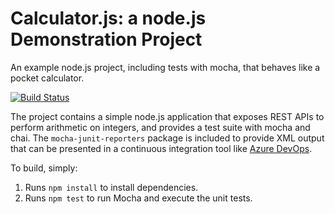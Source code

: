 Calculator.js: a node.js Demonstration Project
==============================================
An example node.js project, including tests with mocha, that behaves like
a pocket calculator.

[![Build Status](https://dte77.visualstudio.com/Integrating%20External%20Source%20Control%20with%20Azure%20Pipelines/_apis/build/status/dte77.calculator?branchName=master)](https://dte77.visualstudio.com/Integrating%20External%20Source%20Control%20with%20Azure%20Pipelines/_build/latest?definitionId=9&branchName=master)

The project contains a simple node.js application that exposes REST APIs
to perform arithmetic on integers, and provides a test suite with mocha
and chai.  The `mocha-junit-reporters` package is included to provide XML
output that can be presented in a continuous integration tool like
[Azure DevOps](https://azure.com/devops).

To build, simply:

1. Runs `npm install` to install dependencies.
2. Runs `npm test` to run Mocha and execute the unit tests.


